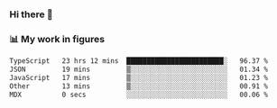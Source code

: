 ### Hi there 👋

### 📊 My work in figures

<!--START_SECTION:waka-->

```txt
TypeScript   23 hrs 12 mins  ████████████████████████░   96.37 %
JSON         19 mins         ▒░░░░░░░░░░░░░░░░░░░░░░░░   01.34 %
JavaScript   17 mins         ▒░░░░░░░░░░░░░░░░░░░░░░░░   01.23 %
Other        13 mins         ▒░░░░░░░░░░░░░░░░░░░░░░░░   00.91 %
MDX          0 secs          ░░░░░░░░░░░░░░░░░░░░░░░░░   00.06 %
```

<!--END_SECTION:waka-->
